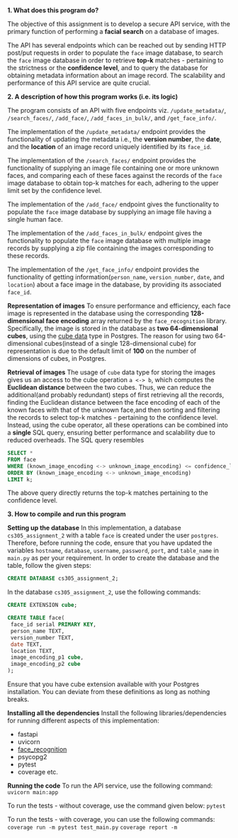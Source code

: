 **1. What does this program do?**

The objective of this assignment is to develop a secure API service, with the primary function of performing a **facial search** on a database of images.

The API has several endpoints which can be reached out by sending HTTP post/put requests in order to populate the `face` image database, to search the `face` image database in order to retrieve **top-k** matches - pertaining to the strictness or the **confidence level**, and to query the database for obtaining metadata information about an image record. The scalability and performance of this API service are quite crucial.

**2. A description of how this program works (i.e. its logic)**

The program consists of an API with five endpoints viz. `/update_metadata/`, `/search_faces/`, `/add_face/`, `/add_faces_in_bulk/`, and `/get_face_info/`.

The implementation of the `/update_metadata/` endpoint provides the functionality of updating the metadata i.e., the **version number**, the **date**, and the **location** of an image record uniquely identified by its `face_id`.

The implementation of the `/search_faces/` endpoint provides the functionality of supplying an image file containing one or more unknown faces, and comparing each of these faces against the records of the `face` image database to obtain top-k matches for each, adhering to the upper limit set by the confidence level.

The implementation of the `/add_face/` endpoint gives the functionality to populate the `face` image database by supplying an image file having a single human face.

The implementation of the `/add_faces_in_bulk/` endpoint gives the functionality to populate the `face` image database with multiple image records by supplying a zip file containing the images corresponding to these records.

The implementation of the `/get_face_info/` endpoint provides the functionality of getting information(`person_name`, `version_number`, `date`, and `location`) about a face image in the database, by providing its associated `face_id`.

**Representation of images**
To ensure performance and efficiency, each face image is represented in the database using the corresponding **128-dimensional face encoding** array returned by the `face_recognition` library. Specifically, the image is stored in the database as **two 64-dimensional cubes**, using the [cube data](https://www.postgresql.org/docs/14/cube.html) type in Postgres. The reason for using two 64-dimensional cubes(instead of a single 128-dimensional cube) for representation is due to the default limit of **100** on the number of dimensions of cubes, in Postgres.

**Retrieval of images**
The usage of `cube` data type for storing the images gives us an access to the cube operation `a <-> b`, which computes the **Euclidean distance** between the two cubes. Thus, we can reduce the additional(and probably redundant) steps of first retrieving all the records, finding the Euclidean distance between the face encoding of each of the known faces with that of the unknown face,and then sorting and filtering the records to select top-k matches - pertaining to the confidence level.
Instead, using the cube operator, all these operations can be combined into a **single** SQL query, ensuring better performance and scalability due to reduced overheads.
The SQL query resembles

```SQL
SELECT *
FROM face
WHERE (known_image_encoding <-> unknown_image_encoding) <= confidence_level
ORDER BY (known_image_encoding <-> unknown_image_encoding)
LIMIT k;
```

The above query directly returns the top-k matches pertaining to the confidence level.

**3. How to compile and run this program**

**Setting up the database**
In this implementation, a database `cs305_assignment_2` with a table `face` is created under the user `postgres`. Therefore, before running the code, ensure that you have updated the variables `hostname`, `database`, `username`, `password`, `port`, and `table_name` in `main.py` as per your requirement.
In order to create the database and the table, follow the given steps:

```SQL
CREATE DATABASE cs305_assignment_2;
```

In the database `cs305_assignment_2`, use the following commands:

```SQL
CREATE EXTENSION cube;

CREATE TABLE face(
 face_id serial PRIMARY KEY,
 person_name TEXT,
 version_number TEXT,
 date TEXT,
 location TEXT,
 image_encoding_p1 cube,
 image_encoding_p2 cube
);
```

Ensure that you have cube extension available with your Postgres installation.
You can deviate from these definitions as long as nothing breaks.

**Installing all the dependencies**
Install the following libraries/dependencies for running different aspects of this implementation:

- fastapi
- uvicorn
- [face_recognition](https://github.com/ageitgey/face_recognition)
- psycopg2
- pytest
- coverage
  etc.

**Running the code**
To run the API service, use the following command:
`uvicorn main:app`

To run the tests - without coverage, use the command given below:
`pytest`

To run the tests - with coverage, you can use the following commands:
`coverage run -m pytest test_main.py`
`coverage report -m`
